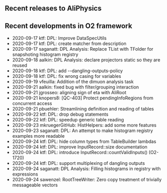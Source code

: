 ## Recent releases to AliPhysics
## Recent developments in O2 framework
- 2020-09-17 ktf: DPL: Improve DataSpecUtils
- 2020-09-17 ktf: DPL: create matcher from description
- 2020-09-17 saganatt: DPL Analysis: Replace TList with TFolder for snapshoting histogram registry
- 2020-09-18 aalkin: DPL Analysis: declare projectors static so they are reused
- 2020-09-18 ktf: DPL: add --dangling-outputs-policy
- 2020-09-18 ktf: DPL: fix wrong casing for variables
- 2020-09-19 vfeuilla: Addition of the dimuon analysis task
- 2020-09-21 aalkin: fixed bug with filter/grouping interaction
- 2020-09-21 jgrosseo: aligning sign of eta with AliRoot
- 2020-09-21 knopers8: [QC-403] Protect pendingInfoRegions from concurrent access
- 2020-09-21 pbuehler: Streamlining definition and reading of tables
- 2020-09-22 ktf: DPL: drop debug statements
- 2020-09-22 ktf: DPL: speedup generic table reading
- 2020-09-23 mkruegerGitHub: HistHelpers: add some more features
- 2020-09-23 saganatt: DPL: An attempt to make histogram registry examples more readable
- 2020-09-24 ktf: DPL: hide column types from TableBuilder lambdas
- 2020-09-24 ktf: DPL: improve InputRecord::size documentation 
- 2020-09-24 ktf: DPL: introduce InputRecord::countValidInputs() (O2-1720)
- 2020-09-24 ktf: DPL: support multiplexing of dangling outputs
- 2020-09-24 saganatt: DPL Analysis: Filling histograms in registry with expressions
- 2020-09-24 sawenzel: RootTreeWriter: Zero copy treatment of trivially messageable vectors
